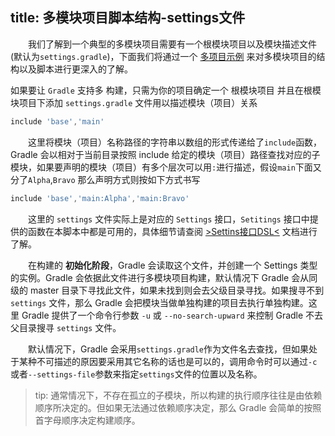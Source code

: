 title: 多模块项目脚本结构-settings文件
---

　　我们了解到一个典型的多模块项目需要有一个根模块项目以及模块描述文件(默认为`settings.gradle`)，下面我们将通过一个 [多项目示例](https://github.com/GradleCN/GradleSide/tree/master/17-multi-project-central) 来对多模块项目的结构以及脚本进行更深入的了解。
  
如果要让 `Gradle` 支持多
构建，只需为你的项目确定一个 根模块项目 并且在根模块项目下添加 `settings.gradle` 文件用以描述模块（项目）关系
```groovy
include 'base','main'
```
　　这里将模块（项目）名称路径的字符串以数组的形式传递给了`include`函数，Gradle 会以相对于当前目录按照 include 给定的模块（项目）路径查找对应的子模块，如果要声明的模块（项目）有多个层次可以用`:`进行描述，假设`main`下面又分了`Alpha`,`Bravo` 那么声明方式则按如下方式书写
```groovy
include 'base','main:Alpha','main:Bravo'
```
　　这里的 `settings` 文件实际上是对应的 `Settings` 接口，`Setitings` 接口中提供的函数在本脚本中都是可用的，具体细节请查阅 [>Settins接口DSL<](https://docs.gradle.org/current/dsl/) 文档进行了解。
  
　　在构建的 **初始化阶段**，Gradle 会读取这个文件，并创建一个 Settings 类型的实例。Gradle 会依据此文件进行多模块项目构建，默认情况下 Gradle 会从同级的 master 目录下寻找此文件，如果未找到则会去父级目录寻找。如果搜寻不到 `settings` 文件，那么 Gradle 会把模块当做单独构建的项目去执行单独构建。这里 Gradle 提供了一个命令行参数 `-u` 或 `--no-search-upward` 来控制 Gradle 不去父目录搜寻 `settings` 文件。
  
　　默认情况下，Gradle 会采用`settings.gradle`作为文件名去查找，但如果处于某种不可描述的原因要采用其它名称的话也是可以的，调用命令时可以通过`-c`或者`--settings-file`参数来指定`settings`文件的位置以及名称。
  
  > tip: 通常情况下，不存在孤立的子模块，所以构建的执行顺序往往是由依赖顺序所决定的。但如果无法通过依赖顺序决定，那么 Gradle 会简单的按照首字母顺序决定构建顺序。